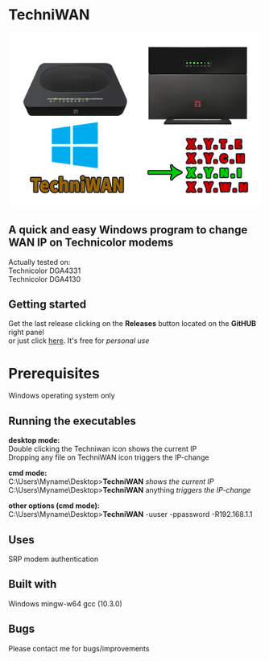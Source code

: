 # TechniWAN
![tewan.png](tewan.png)

## A quick and easy Windows program to change WAN IP on Technicolor modems
Actually tested on:<BR>
Technicolor DGA4331<BR>
Technicolor DGA4130<BR>
    
## Getting started
Get the last release clicking on the **Releases** button located on the **GitHUB** right panel<BR>
or just click [here](https://github.com/uomoukko/TechniWAN/releases/). It's free for *personal use*<BR>

# Prerequisites
Windows operating system only<BR>  

## Running the executables
 **desktop mode:**<BR>
Double clicking the Techniwan icon shows the current IP<BR>
Dropping any file on TechniWAN icon triggers the IP-change<BR>
    
 **cmd mode:**<BR>
C:\Users\Myname\Desktop>**TechniWAN** *shows the current IP*<BR>
C:\Users\Myname\Desktop>**TechniWAN** anything *triggers the IP-change*<BR>

 **other options (cmd mode):**<BR>
C:\Users\Myname\Desktop>**TechniWAN** -uuser -ppassword -R192.168.1.1<BR>
    
## Uses
SRP modem authentication<BR>

## Built with
Windows mingw-w64 gcc (10.3.0)<BR>

## Bugs
Please contact me for bugs/improvements<BR>
